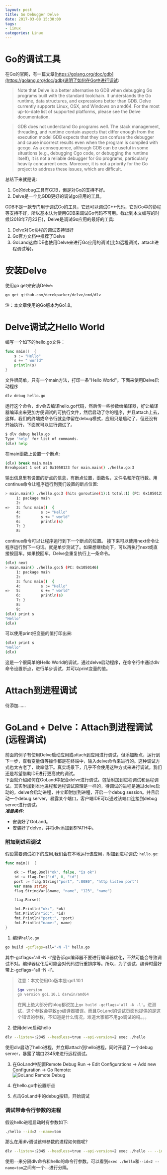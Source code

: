 ```yaml
---
layout: post
title: Go Debugger Delve
date: 2017-03-08 15:30:00
tags:
- Linux
categories: Linux
---
```



# Go的调试工具
在Go的官网，有一篇文章[https://golang.org/doc/gdb](https://golang.org/doc/gdb)说明了如何在Go中进行调试:

> Note that Delve is a better alternative to GDB when debugging Go programs built with the standard toolchain. It understands the Go runtime, data structures, and expressions better than GDB. Delve currently supports Linux, OSX, and Windows on amd64. For the most up-to-date list of supported platforms, please see the Delve documentation.

> GDB does not understand Go programs well. The stack management, threading, and runtime contain aspects that differ enough from the execution model GDB expects that they can confuse the debugger and cause incorrect results even when the program is compiled with gccgo. As a consequence, although GDB can be useful in some situations (e.g., debugging Cgo code, or debugging the runtime itself), it is not a reliable debugger for Go programs, particularly heavily concurrent ones. Moreover, it is not a priority for the Go project to address these issues, which are difficult.

总结下来就是说:
1. Go的debug工具有GDB，但是对Go的支持不好。
2. Delve是一个比GDB更好的调试go应用的工具。

GDB不是一款专门用于调试Go的工具，它还可以调试C++代码，它对Go中的协程等支持不好，所以基本认为使用GDB来调试Go代码不可用。截止到本文编写的时候(2018年7月23日)，Delve是调试Go应用的最好的工具:
1. Delve对Go协程的调试支持很好
2. Go官方文档中推荐了Delve
3. GoLand这款IDE也使用Delve来进行Go应用的调试(比如远程调试，attach进程调试等)。

# 安装Delve

使用go get来安装Delve:
```bash
go get github.com/derekparker/delve/cmd/dlv
```
注：本文章使用的Go版本为Go1.8。

# Delve调试之Hello World
编写一个如下的hello.go文件：
```go
func main()  {
	s := "Hello"
	s += " world"
	println(s)
}
```
文件很简单，只有一个main方法，打印一条"Hello World"。下面来使用Delve启动程序
```bash
dlv debug hello.go
```
运行这个命令，dlv会去编译hello.go代码，然后传一些参数给编译器，好让编译器编译出来更加方便调试的可执行文件，然后启动了你的程序，并且attach上去，这样，我们的终端或命令行就会停留在debug模式，应用只是启动了，但还没有开始执行，下面就可以进行调试了。
```bash
$ dlv debug hello.go
Type 'help' for list of commands.
(dlv) help

```
在main函数上设置一个断点:
```bash
(dlv) break main.main
Breakpoint 1 set at 0x1050123 for main.main() ./hello.go:3
```
输出信息里有设置的断点的信息，有断点位置，函数名，文件名和所在行数。用continue命令让程序运行到我们设置的断点位置:
```bash
> main.main() ./hello.go:3 (hits goroutine(1):1 total:1) (PC: 0x1050123)
     1: package main
     2: 
=>   3: func main()  {
     4:         s := "Hello"
     5:         s += " world"
     6:         println(s)
     7: }
     8: 

```
continue命令可以让程序运行到下一个断点的位置。
接下来可以使用next命令让程序运行到下一句话。就是单步测试了。如果想继续向下，可以再执行next或直接按回车。如果按回车，Delve会重复执行上一条命令。
```bash
(dlv) next
> main.main() ./hello.go:5 (PC: 0x1050146)
     1: package main
     2: 
     3: func main()  {
     4:         s := "Hello"
=>   5:         s += " world"
     6:         println(s)
     7: }
     8: 
     9: 
(dlv) print s
"Hello"
(dlv) 

```
可以使用print把变量的值打印出来:
```bash
(dlv) print s
"Hello"
(dlv)
```
这是一个很简单的Hello World的调试，通过delve启动程序，在命令行中通过dlv命令设置断点，进行单步调试，并可以print变量的值。


# Attach到进程调试
待添加......

# GoLand + Delve：Attach到进程调试(远程调试)
前面的例子有使用Delve启动应用或attach到应用进行调试，但添加断点，运行到下一步，查看变量值等操作都是在终端中，输入delve命令来进行的。这种调试方式也太古老了，效率低下。真实场景下，几乎不会使用这种方式来进行调试。我们还是希望借助IDE进行更高效的调试。    
下面就介绍如何在GoLand中配合delve进行调试。包括附加到进程调试和远程调试。其实附加到本地进程和远程调试原理是一样的，待调试的进程是通过delve启动的，delve会启动进程，并立即附加到进程，开启一个debug session。并且启动一个debug server，暴露某个端口，客户端IDE可以通过该端口连接到debug server进行调试。        
***准备条件:***
* 安装好了GoLand。
* 安装好了delve，并将dlv添加到$PATH中。
### 附加到进程调试
假设需要调试如下的应用,我们会在本地运行该应用，附加到进程调试:
`hello.go`:
```go
func main()  {

	ok := flag.Bool("ok", false, "is ok")
	id := flag.Int("id", 0, "id")
	port := flag.String("port", ":8080", "http listen port")
	var name string
	flag.StringVar(&name, "name", "123", "name")

	flag.Parse()

	fmt.Println("ok:", *ok)
	fmt.Println("id:", *id)
	fmt.Println("port:", *port)
	fmt.Println("name:", name)
}
```
1. 编译`hello.go`
```bash
go build -gcflags=all="-N -l" hello.go 
```
其中-gcflags='all -N -l'是告诉go编译器不要进行编译器优化，不然可能会导致调试不对。编译器优化后可能会对代码进行重排序等。所以，为了调试，编译时最好带上-gcflags='all -N -l'。
> 注意：本文使用Go版本是:go1.10.1
> ```bash
> $go version
> go version go1.10.1 darwin/amd64
> ```
> 在网上绝大部分的blog都说加上`go build -gcflags='all -N -l'`。进测试，这个参数会导致go编译器错误。而且GoLand的调试页面也提供的是这个错误的参数，不知道是什么情况，难道大家都不用go调试的吗。。。

2. 使用delve启动hello

```bash
dlv --listen=:2345 --headless=true --api-version=2 exec ./hello
```
使用dlv启动了hello进程，并立即attach到hello进程，同时开启了一个debug server，暴露了端口2345来进行远程调试。

3. 在GoLand中配置Remote Debug
Run -> Edit Configurations -> Add new Configuration -> Go Remote:    
![GoLand Remote Debug](https://raw.githubusercontent.com/vangoleo/file-repo/master/goland_remote_debug.png)

4. 在hello.go中设置断点
5. 点击GoLand中的debug按钮，开始调试

### 调试带命令行参数的进程
假设hello进程启动时有参数如下:
```bash
./hello --id=2 --name=tom
```
那么在用dlv调试该带参数的进程如何做呢?
```bash
dlv --listen=:2345 --headless=true --api-version=2 exec ./hello -- --id=2 --name=tom
```
使用`--`来分隔dlv命令和hello的命令行参数。可以看到`exec ./hello`和`--id=2 --name=tom`之间有一个` -- `进行分隔。


